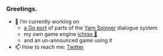 ### Greetings.

- 🔭 I’m currently working on 
  - [a Go port](https://github.com/DrJosh9000/yarn) of parts of the [Yarn Spinner](https://github.com/YarnSpinnerTool/YarnSpinner) dialogue system
  - my own game engine [ichigo 🍓](https://github.com/DrJosh9000/ichigo)
  - and an un-announced game using it
- 📫 How to reach me: [Twitter](https://twitter.com/DrJosh9000)

